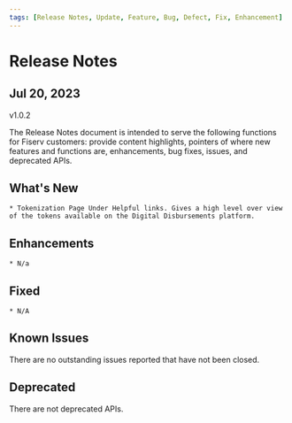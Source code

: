 ```yaml
---
tags: [Release Notes, Update, Feature, Bug, Defect, Fix, Enhancement]
---
```


# Release Notes

## Jul 20, 2023

v1.0.2

The Release Notes document is intended to serve the following functions for Fiserv customers: provide content highlights, pointers of where new features and functions are, enhancements, bug fixes, issues, and deprecated APIs.

## What's New

<!-- Something new that was added or introduced like documents or services -->

    * Tokenization Page Under Helpful links. Gives a high level over view of the tokens available on the Digital Disbursements platform.

## Enhancements

<!-- Description of an improvement or a change -->

    * N/a

## Fixed

    * N/A

<!-- GitHub issue that was fixed. Possible GitHub issue link -->

<!-- Defects fixed in this release include -->

## Known Issues

<!-- A persistent issue that's known and not fixed -->

There are no outstanding issues reported that have not been closed.

## Deprecated

<!-- An endpoint or a payload field regarded as obsolete and best avoided -->

There are not deprecated APIs.
